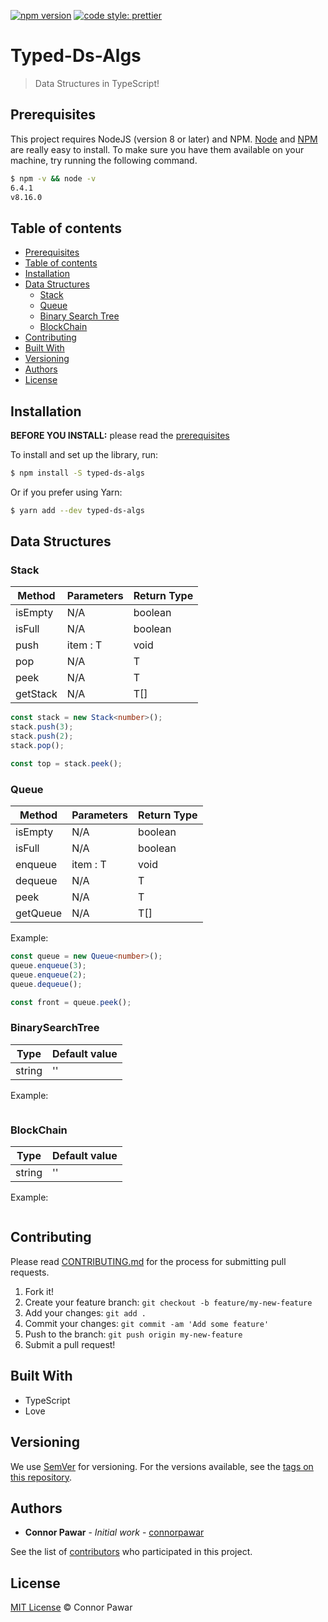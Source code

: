 [![npm version](https://badge.fury.io/js/typed-ds-algs.svg)](https://badge.fury.io/js/typed-ds-algs)
[![code style: prettier](https://img.shields.io/badge/code_style-prettier-ff69b4.svg?style=flat-square)](https://github.com/prettier/prettier)

# Typed-Ds-Algs

> Data Structures in TypeScript!

## Prerequisites

This project requires NodeJS (version 8 or later) and NPM.
[Node](http://nodejs.org/) and [NPM](https://npmjs.org/) are really easy to install.
To make sure you have them available on your machine,
try running the following command.

```sh
$ npm -v && node -v
6.4.1
v8.16.0
```

## Table of contents

- [Prerequisites](#prerequisites)
- [Table of contents](#table-of-contents)
- [Installation](#installation)
- [Data Structures](#data-structures)
  - [Stack](#stack)
  - [Queue](#queue)
  - [Binary Search Tree](#binarysearchtree)
  - [BlockChain](#blockchain)
- [Contributing](#contributing)
- [Built With](#built-with)
- [Versioning](#versioning)
- [Authors](#authors)
- [License](#license)

## Installation

**BEFORE YOU INSTALL:** please read the [prerequisites](#prerequisites)

To install and set up the library, run:

```sh
$ npm install -S typed-ds-algs
```

Or if you prefer using Yarn:

```sh
$ yarn add --dev typed-ds-algs
```

## Data Structures

### Stack

| Method   | Parameters | Return Type |
| -------- | ---------- | ----------- |
| isEmpty  | N/A        | boolean     |
| isFull   | N/A        | boolean     |
| push     | item : T   | void        |
| pop      | N/A        | T           |
| peek     | N/A        | T           |
| getStack | N/A        | T[]         |

```ts
const stack = new Stack<number>();
stack.push(3);
stack.push(2);
stack.pop();

const top = stack.peek();
```

### Queue

| Method   | Parameters | Return Type |
| -------- | ---------- | ----------- |
| isEmpty  | N/A        | boolean     |
| isFull   | N/A        | boolean     |
| enqueue  | item : T   | void        |
| dequeue  | N/A        | T           |
| peek     | N/A        | T           |
| getQueue | N/A        | T[]         |

Example:

```ts
const queue = new Queue<number>();
queue.enqueue(3);
queue.enqueue(2);
queue.dequeue();

const front = queue.peek();
```

### BinarySearchTree

| Type   | Default value |
| ------ | ------------- |
| string | ''            |

Example:

```ts

```

### BlockChain

| Type   | Default value |
| ------ | ------------- |
| string | ''            |

Example:

```ts

```

## Contributing

Please read [CONTRIBUTING.md](CONTRIBUTING.md) for the process for submitting pull requests.

1.  Fork it!
2.  Create your feature branch: `git checkout -b feature/my-new-feature`
3.  Add your changes: `git add .`
4.  Commit your changes: `git commit -am 'Add some feature'`
5.  Push to the branch: `git push origin my-new-feature`
6.  Submit a pull request!

## Built With

- TypeScript
- Love

## Versioning

We use [SemVer](http://semver.org/) for versioning. For the versions available, see the [tags on this repository](https://github.com/your/project/tags).

## Authors

- **Connor Pawar** - _Initial work_ - [connorpawar](https://github.com/connorpawar)

See the list of [contributors](https://github.com/your/project/contributors) who participated in this project.

## License

[MIT License](https://andreasonny.mit-license.org/2021) © Connor Pawar
